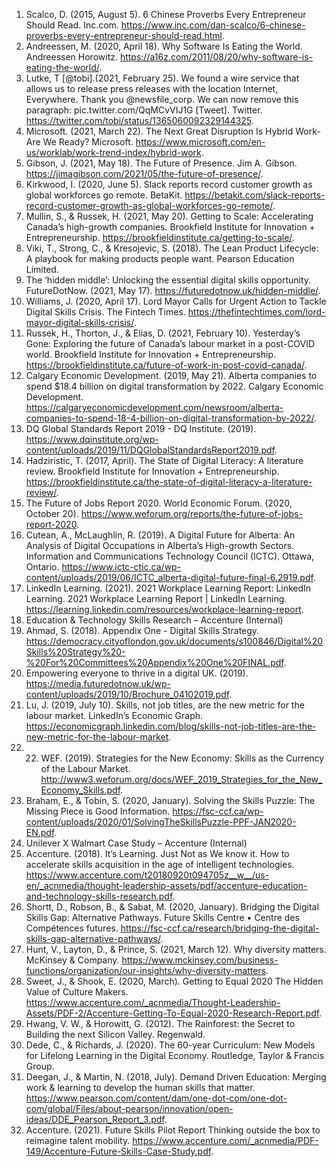 1. Scalco, D. (2015, August 5). 6 Chinese Proverbs Every Entrepreneur Should Read. Inc.com. https://www.inc.com/dan-scalco/6-chinese-proverbs-every-entrepreneur-should-read.html.
2. Andreessen, M. (2020, April 18). Why Software Is Eating the World. Andreessen Horowitz. https://a16z.com/2011/08/20/why-software-is-eating-the-world/.
3. Lutke, T [@tobi].(2021, February 25). We found a wire service that allows us to release press releases with the location Internet, Everywhere. Thank you @newsfile_corp. We can now remove this paragraph: pic.twitter.com/QqMCvVIJ1G [Tweet]. Twitter. https://twitter.com/tobi/status/1365060092329144325.
4. Microsoft. (2021, March 22). The Next Great Disruption Is Hybrid Work-Are We Ready? Microsoft. https://www.microsoft.com/en-us/worklab/work-trend-index/hybrid-work.
5. Gibson, J. (2021, May 18). The Future of Presence. Jim A. Gibson. https://jimagibson.com/2021/05/the-future-of-presence/.
6. Kirkwood, I. (2020, June 5). Slack reports record customer growth as global workforces
go remote. BetaKit. https://betakit.com/slack-reports-record-customer-growth-as-global-workforces-go-remote/.
7. Mullin, S., & Russek, H. (2021, May 20). Getting to Scale: Accelerating Canada’s high-growth companies. Brookfield Institute for Innovation + Entrepreneurship. https://brookfieldinstitute.ca/getting-to-scale/.
8. Viki, T., Strong, C., & Kresojevic, S. (2018). The Lean Product Lifecycle: A playbook for making products people want. Pearson Education Limited.
9. The ‘hidden middle’: Unlocking the essential digital skills opportunity. FutureDotNow. (2021, May 17). https://futuredotnow.uk/hidden-middle/.
10. Williams, J. (2020, April 17). Lord Mayor Calls for Urgent Action to Tackle Digital Skills Crisis. The Fintech Times. https://thefintechtimes.com/lord-mayor-digital-skills-crisis/.
11. Russek, H., Thorton, J., & Elias, D. (2021, February 10). Yesterday’s Gone: Exploring the future of Canada’s labour market in a post-COVID world. Brookfield Institute for Innovation + Entrepreneurship. https://brookfieldinstitute.ca/future-of-work-in-post-covid-canada/.
12. Calgary Economic Development. (2019, May 21). Alberta companies to spend $18.4 billion on digital transformation by 2022. Calgary Economic Development. https://calgaryeconomicdevelopment.com/newsroom/alberta-companies-to-spend-18-4-billion-on-digital-transformation-by-2022/.
13. DQ Global Standards Report 2019 - DQ Institute. (2019). https://www.dqinstitute.org/wp-content/uploads/2019/11/DQGlobalStandardsReport2019.pdf.
14. Hadziristic, T. (2017, April). The State of Digital Literacy: A literature review. Brookfield Institute for Innovation + Entrepreneurship. https://brookfieldinstitute.ca/the-state-of-digital-literacy-a-literature-review/.
15. The Future of Jobs Report 2020. World Economic Forum. (2020, October 20). https://www.weforum.org/reports/the-future-of-jobs-report-2020.
16. Cutean, A., McLaughlin, R. (2019). A Digital Future for Alberta: An Analysis of Digital Occupations in Alberta’s High-growth Sectors. Information and Communications Technology Council (ICTC). Ottawa, Ontario. https://www.ictc-ctic.ca/wp-content/uploads/2019/06/ICTC_alberta-digital-future-final-6.2919.pdf.
17. LinkedIn Learning. (2021). 2021 Workplace Learning Report: LinkedIn Learning. 2021 Workplace Learning Report | LinkedIn Learning. https://learning.linkedin.com/resources/workplace-learning-report.
18. Education & Technology Skills Research – Accenture (Internal)
19. Ahmad, S. (2018). Appendix One - Digital Skills Strategy. https://democracy.cityoflondon.gov.uk/documents/s100846/Digital%20Skills%20Strategy%20-%20For%20Committees%20Appendix%20One%20FINAL.pdf.
20. Empowering everyone to thrive in a digital UK. (2019). https://media.futuredotnow.uk/wp-content/uploads/2019/10/Brochure_04102019.pdf.
21. Lu, J. (2019, July 10). Skills, not job titles, are the new metric for the labour market. LinkedIn’s Economic Graph. https://economicgraph.linkedin.com/blog/skills-not-job-titles-are-the-new-metric-for-the-labour-market.
22. 22. WEF. (2019). Strategies for the New Economy: Skills as the Currency of the Labour Market. http://www3.weforum.org/docs/WEF_2019_Strategies_for_the_New_Economy_Skills.pdf.
23. Braham, E., & Tobin, S. (2020, January). Solving the Skills Puzzle: The Missing Piece
is Good Information. https://fsc-ccf.ca/wp-content/uploads/2020/01/SolvingTheSkillsPuzzle-PPF-JAN2020-EN.pdf.
24. Unilever X Walmart Case Study – Accenture (Internal)
25. Accenture. (2018). It’s Learning. Just Not as We know it. How to accelerate skills acquisition
in the age of intelligent technologies. https://www.accenture.com/t20180920t094705z__w__/us-en/_acnmedia/thought-leadership-assets/pdf/accenture-education-and-technology-skills-research.pdf.
26. Shortt, D., Robson, B., & Sabat, M. (2020, January). Bridging the Digital Skills Gap: Alternative Pathways. Future Skills Centre • Centre des Compétences futures. https://fsc-ccf.ca/research/bridging-the-digital-skills-gap-alternative-pathways/.
27. Hunt, V., Layton, D., & Prince, S. (2021, March 12). Why diversity matters. McKinsey & Company. https://www.mckinsey.com/business-functions/organization/our-insights/why-diversity-matters.
28. Sweet, J., & Shook, E. (2020, March). Getting to Equal 2020 The Hidden Value of Culture Makers. https://www.accenture.com/_acnmedia/Thought-Leadership-Assets/PDF-2/Accenture-Getting-To-Equal-2020-Research-Report.pdf.
29. Hwang, V. W., & Horowitt, G. (2012). The Rainforest: the Secret to Building the next Silicon Valley. Regenwald.
30. Dede, C., & Richards, J. (2020). The 60-year Curriculum: New Models for Lifelong Learning in the Digital Economy. Routledge, Taylor & Francis Group.
31. Deegan, J., & Martin, N. (2018, July). Demand Driven Education: Merging work & learning to develop the human skills that matter. https://www.pearson.com/content/dam/one-dot-com/one-dot-com/global/Files/about-pearson/innovation/open-ideas/DDE_Pearson_Report_3.pdf.
32. Accenture. (2021). Future Skills Pilot Report Thinking outside the box to reimagine talent mobility. https://www.accenture.com/_acnmedia/PDF-149/Accenture-Future-Skills-Case-Study.pdf.
